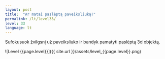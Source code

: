 ```yaml
---
layout: post
title:  "Ar matai paslėptą paveiksliuką?"
permalink: /lt/level33/
level: 33
language: lt
---
```

Sufokusuok žvilgsnį už paveiksliuko ir bandyk pamatyti paslėptą 3d objektą.

![Level {{page.level}}]({{ site.url }}/assets/level_{{page.level}}.png)